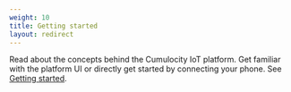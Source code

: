```yaml
---
weight: 10
title: Getting started
layout: redirect
---
```


Read about the concepts behind the Cumulocity IoT platform. Get familiar with the platform UI or directly get started by connecting your phone.
See [Getting started](/sector/getting_started/).